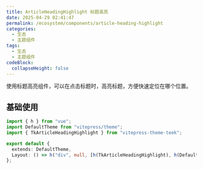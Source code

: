 ```yaml
---
title: ArticleHeadingHighlight 标题高亮
date: 2025-04-29 02:41:47
permalink: /ecosystem/components/article-heading-highlight
categories:
  - 生态
  - 主题组件
tags:
  - 生态
  - 主题组件
codeBlock:
  collapseHeight: false
---
```


使用标题高亮组件，可以在点击标题时，高亮标题，方便快速定位在哪个位置。

## 基础使用

```ts
import { h } from "vue";
import DefaultTheme from "vitepress/theme";
import { TkArticleHeadingHighlight } from "vitepress-theme-teek";

export default {
  extends: DefaultTheme,
  Layout: () => h("div", null, [h(TkArticleHeadingHighlight), h(DefaultTheme.Layout)]),
};
```
